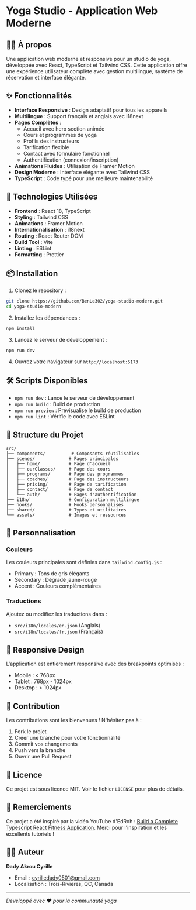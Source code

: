 # Yoga Studio - Application Web Moderne

## 🧘‍♀️ À propos

Une application web moderne et responsive pour un studio de yoga, développée avec React, TypeScript et Tailwind CSS. Cette application offre une expérience utilisateur complète avec gestion multilingue, système de réservation et interface élégante.

## ✨ Fonctionnalités

- **Interface Responsive** : Design adaptatif pour tous les appareils
- **Multilingue** : Support français et anglais avec i18next
- **Pages Complètes** :
  - Accueil avec hero section animée
  - Cours et programmes de yoga
  - Profils des instructeurs
  - Tarification flexible
  - Contact avec formulaire fonctionnel
  - Authentification (connexion/inscription)
- **Animations Fluides** : Utilisation de Framer Motion
- **Design Moderne** : Interface élégante avec Tailwind CSS
- **TypeScript** : Code typé pour une meilleure maintenabilité

## 🚀 Technologies Utilisées

- **Frontend** : React 18, TypeScript
- **Styling** : Tailwind CSS
- **Animations** : Framer Motion
- **Internationalisation** : i18next
- **Routing** : React Router DOM
- **Build Tool** : Vite
- **Linting** : ESLint
- **Formatting** : Prettier

## 📦 Installation

1. Clonez le repository :
```bash
git clone https://github.com/BenLe302/yoga-studio-modern.git
cd yoga-studio-modern
```

2. Installez les dépendances :
```bash
npm install
```

3. Lancez le serveur de développement :
```bash
npm run dev
```

4. Ouvrez votre navigateur sur `http://localhost:5173`

## 🛠️ Scripts Disponibles

- `npm run dev` : Lance le serveur de développement
- `npm run build` : Build de production
- `npm run preview` : Prévisualise le build de production
- `npm run lint` : Vérifie le code avec ESLint

## 📁 Structure du Projet

```
src/
├── components/          # Composants réutilisables
├── scenes/             # Pages principales
│   ├── home/           # Page d'accueil
│   ├── ourClasses/     # Page des cours
│   ├── programs/       # Page des programmes
│   ├── coaches/        # Page des instructeurs
│   ├── pricing/        # Page de tarification
│   ├── contact/        # Page de contact
│   └── auth/           # Pages d'authentification
├── i18n/               # Configuration multilingue
├── hooks/              # Hooks personnalisés
├── shared/             # Types et utilitaires
└── assets/             # Images et ressources
```

## 🎨 Personnalisation

### Couleurs
Les couleurs principales sont définies dans `tailwind.config.js` :
- Primary : Tons de gris élégants
- Secondary : Dégradé jaune-rouge
- Accent : Couleurs complémentaires

### Traductions
Ajoutez ou modifiez les traductions dans :
- `src/i18n/locales/en.json` (Anglais)
- `src/i18n/locales/fr.json` (Français)

## 📱 Responsive Design

L'application est entièrement responsive avec des breakpoints optimisés :
- Mobile : < 768px
- Tablet : 768px - 1024px
- Desktop : > 1024px

## 🤝 Contribution

Les contributions sont les bienvenues ! N'hésitez pas à :
1. Fork le projet
2. Créer une branche pour votre fonctionnalité
3. Commit vos changements
4. Push vers la branche
5. Ouvrir une Pull Request

## 📄 Licence

Ce projet est sous licence MIT. Voir le fichier `LICENSE` pour plus de détails.

## 🙏 Remerciements

Ce projet a été inspiré par la vidéo YouTube d'EdRoh : [Build a Complete Typescript React Fitness Application](https://www.youtube.com/watch?v=I2NNxr3WPDo). Merci pour l'inspiration et les excellents tutoriels !

## 👨‍💻 Auteur

**Dady Akrou Cyrille**
- Email : cyrilledady0501@gmail.com
- Localisation : Trois-Rivières, QC, Canada

---

*Développé avec ❤️ pour la communauté yoga*